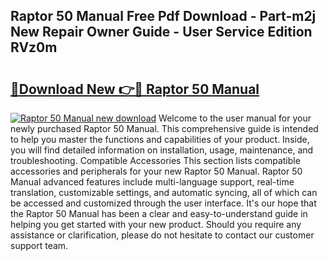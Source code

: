 ## Raptor 50 Manual Free Pdf Download - Part-m2j New Repair Owner Guide - User Service Edition RVz0m

# <h2><a href="http://bc69688.oget.top/?id=Raptor+50+Manual">🔗Download New 👉🔴 Raptor 50 Manual</a></h2>

[![Raptor 50 Manual new download](https://i.imgur.com/5g1atiW.png)](http://bc69688.oget.top/?id=Raptor+50+Manual)
Welcome to the user manual for your newly purchased Raptor 50 Manual. This comprehensive guide is intended to help you master the functions and capabilities of your product. Inside, you will find detailed information on installation, usage, maintenance, and troubleshooting. Compatible Accessories This section lists compatible accessories and peripherals for your new Raptor 50 Manual. Raptor 50 Manual advanced features include multi-language support, real-time translation, customizable settings, and automatic syncing, all of which can be accessed and customized through the user interface. It's our hope that the Raptor 50 Manual has been a clear and easy-to-understand guide in helping you get started with your new product. Should you require any assistance or clarification, please do not hesitate to contact our customer support team.

